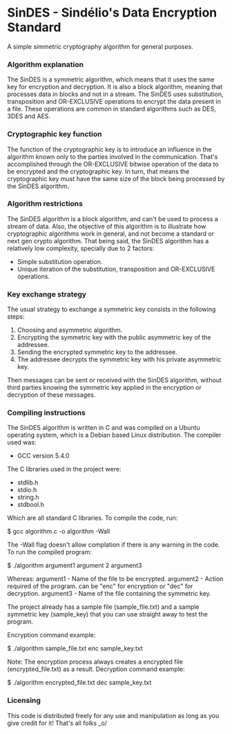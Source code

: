 # SinDES - Sindélio's Data Encryption Standard

A simple simmetric cryptography algorithm for general purposes.

### Algorithm explanation

The SinDES is a symmetric algorithm, which means that it uses the same key for encryption and decryption. It is also a block algorithm, meaning that processes data in blocks and not in a stream. The SinDES uses substitution, transposition and OR-EXCLUSIVE operations to encrypt the data present in a file. These operations are common in standard algorithms such as DES, 3DES and AES.

### Cryptographic key function

The function of the cryptographic key is to introduce an influence in the algorithm known only to the parties involved in the communication. That's accomplished through the OR-EXCLUSIVE bitwise operation of the data to be encrypted and the cryptographic key. In turn, that means the cryptographic key must have the same size of the block being processed by the SinDES algorithm.

### Algorithm restrictions

The SinDES algorithm is a block algorithm, and can't be used to process a stream of data. Also, the objective of this algorithm is to illustrate how cryptographic algorithms work in general, and not become a standard or next gen crypto algorithm. That being said, the SinDES algorithm has a relatively low complexity, specially due to 2 factors:

- Simple substitution operation.
- Unique iteration of the substitution, transposition and OR-EXCLUSIVE operations.

### Key exchange strategy

The usual strategy to exchange a symmetric key consists in the following steps:

1. Choosing and asymmetric algorithm.
2. Encrypting the symmetric key with the public asymmetric key of the addressee.
3. Sending the encrypted symmetric key to the addressee.
4. The addressee decrypts the symmetric key with his private asymmetric key.

Then messages can be sent or received with the SinDES algorithm, without third parties knowing the symmetric key applied in the encryption or decryption of these messages.

### Compiling instructions

The SinDES algorithm is written in C and was compiled on a Ubuntu operating system, which is a Debian based Linux distribution. The compiler used was:

- GCC version 5.4.0

The C libraries used in the project were:

- stdlib.h
- stdio.h
- string.h
- stdbool.h

Which are all standard C libraries. 
To compile the code, run:

$ gcc algorithm.c -o algorithm -Wall

The -Wall flag doesn't allow complation if there is any warning in the code.
To run the compiled program:

$ ./algorithm argument1 argument 2 argument3

Whereas:
argument1 - Name of the file to be encrypted.
argument2 - Action required of the program. can be "enc" for encryption or "dec" for decryption.
argument3 - Name of the file containing the symmetric key.

The project already has a sample file (sample_file.txt) and a sample symmetric key (sample_key) that you can use straight away to test the program. 

Encryption command example:

$ ./algorithm sample_file.txt enc sample_key.txt

Note: The encryption process always creates a  encrypted file (encrypted_file.txt) as a result. 
Decryption command example:

$ ./algorithm encrypted_file.txt dec sample_key.txt

### Licensing
This code is distributed freely for any use and manipulation as long as you give credit for it!
That's all folks _o/
